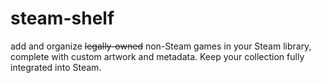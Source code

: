 # steam-shelf
add and organize ~~legally-owned~~ non-Steam games in your Steam library, complete with custom artwork and metadata. Keep your collection fully integrated into Steam.
